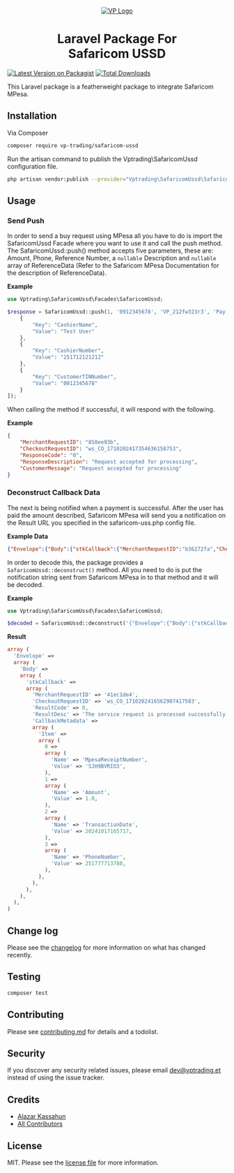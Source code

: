 <p align="center"><a href="https://vptrading.et"><img src="/imgs/logo.png" alt="VP Logo"></a></p>

<h1 align="center">Laravel Package For<br> Safaricom USSD</h1>

[![Latest Version on Packagist][ico-version]][link-packagist]
[![Total Downloads][ico-downloads]][link-downloads]

This Laravel package is a featherweight package to integrate Safaricom MPesa.

## Installation

Via Composer

```bash
composer require vp-trading/safaricom-ussd
```

Run the artisan command to publish the Vptrading\SafaricomUssd configuration file.

```bash
php artisan vendor:publish --provider="Vptrading\SafaricomUssd\SafaricomUssdServiceProvider"
```

## Usage

### Send Push

In order to send a buy request using MPesa all you have to do is import the SafaricomUssd Facade where you want to use it and call the push method. The SafaricomUssd::push() method accepts five parameters, these are: Amount, Phone, Reference Number, a `nullable` Description and `nullable` array of ReferenceData (Refer to the Safaricom MPesa Documentation for the description of ReferenceData).

**Example**

```php
use Vptrading\SafaricomUssd\Facades\SafaricomUssd;

$response = SafaricomUssd::push(1, '0912345678', 'VP_212fw323r3', 'Pay for Good', "ReferenceData":[
    {
        "Key": "CashierName",
        "Value": "Test User"
    },
    {
        "Key": "CashierNumber",
        "Value": "251712121212"
    },
    {
        "Key": "CustomerTINNumber",
        "Value": "0012345678"
    }
]);
```

When calling the method if successful, it will respond with the following.

**Example**

```json
{
    "MerchantRequestID": "850ee93b",
    "CheckoutRequestID": "ws_CO_1710202417354636158753",
    "ResponseCode": "0",
    "ResponseDescription": "Request accepted for processing",
    "CustomerMessage": "Request accepted for processing"
}
```

### Deconstruct Callback Data

The next is being notified when a payment is successful. After the user has paid the amount described, Safaricom MPesa will send you a notification on the Result URL you specified in the safaricom-uss.php config file.

**Example Data**

```json
{"Envelope":{"Body":{"stkCallback":{"MerchantRequestID":"b36272fa","CheckoutRequestID":"ws_CO_1710202412231281053980","ResultCode":3002,"ResultDesc":"No response from user.","CallbackMetadata":{"Item":[{"Name":"MpesaReceiptNumber"},{"Name":"Amount"},{"Name":"TransactionDate"},{"Name":"PhoneNumber","Value":251777713780}]}}}}}
```

In order to decode this, the package provides a `SafaricomUssd::deconstruct()` method. All you need to do is put the notification string sent from Safaricom MPesa in to that method and it will be decoded.

**Example**

```php
use Vptrading\SafaricomUssd\Facades\SafaricomUssd;

$decoded = SafaricomUssd::deconstruct('{"Envelope":{"Body":{"stkCallback":{"MerchantRequestID":"b36272fa","CheckoutRequestID":"ws_CO_1710202412231281053980","ResultCode":3002,"ResultDesc":"No response from user.","CallbackMetadata":{"Item":[{"Name":"MpesaReceiptNumber"},{"Name":"Amount"},{"Name":"TransactionDate"},{"Name":"PhoneNumber","Value":251777713780}]}}}}}');
```

**Result**

```php
array (
  'Envelope' => 
  array (
    'Body' => 
    array (
      'stkCallback' => 
      array (
        'MerchantRequestID' => '41ec1de4',
        'CheckoutRequestID' => 'ws_CO_1710202416562907417583',
        'ResultCode' => 0,
        'ResultDesc' => 'The service request is processed successfully.',
        'CallbackMetadata' => 
        array (
          'Item' => 
          array (
            0 => 
            array (
              'Name' => 'MpesaReceiptNumber',
              'Value' => 'SJH9BVRIO3',
            ),
            1 => 
            array (
              'Name' => 'Amount',
              'Value' => 1.0,
            ),
            2 => 
            array (
              'Name' => 'TransactionDate',
              'Value' => 20241017165717,
            ),
            3 => 
            array (
              'Name' => 'PhoneNumber',
              'Value' => 251777713780,
            ),
          ),
        ),
      ),
    ),
  ),
)
```

## Change log

Please see the [changelog](changelog.md) for more information on what has changed recently.

## Testing

```bash
composer test
```

## Contributing

Please see [contributing.md](contributing.md) for details and a todolist.

## Security

If you discover any security related issues, please email dev@vptrading.et instead of using the issue tracker.

## Credits

- [Alazar Kassahun][link-author]
- [All Contributors][link-contributors]

## License

MIT. Please see the [license file](license.md) for more information.

[ico-version]: https://img.shields.io/packagist/v/vptrading/safaricom-ussd.svg?style=flat-square
[ico-downloads]: https://img.shields.io/packagist/dt/vptrading/safaricom-ussd.svg?style=flat-square
[ico-travis]: https://img.shields.io/travis/vptrading/safaricom-ussd/master.svg?style=flat-square
[ico-styleci]: https://styleci.io/repos/12345678/shield

[link-packagist]: https://packagist.org/packages/vptrading/safaricom-ussd
[link-downloads]: https://packagist.org/packages/vptrading/safaricom-ussd
[link-author]: https://github.com/vptrading
[link-contributors]: ../../contributors
